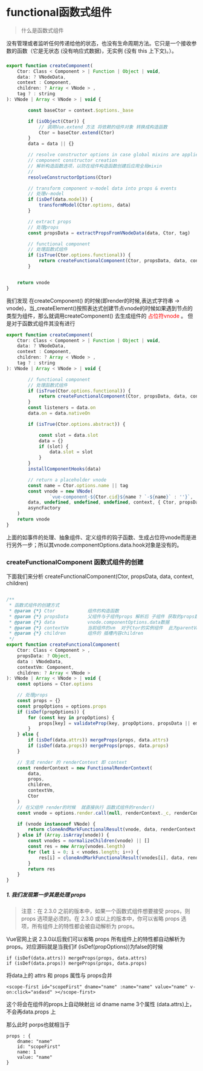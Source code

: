 # functional函数式组件

> 什么是函数式组件

没有管理或者监听任何传递给他的状态，也没有生命周期方法。它只是一个接收参数的函数（它是无状态 (没有响应式数据)，无实例 (没有 this 上下文)。）。


###

```js
export function createComponent(
    Ctor: Class < Component > | Function | Object | void,
    data: ? VNodeData,
    context : Component,
    children: ? Array < VNode > ,
    tag ? : string
): VNode | Array < VNode > | void {

        const baseCtor = context.$options._base

        if (isObject(Ctor)) {
            // 调用Vue.extend 方法 将依赖的组件对象 转换成构造函数
            Ctor = baseCtor.extend(Ctor)
        }
        data = data || {}

        // resolve constructor options in case global mixins are applied after
        // component constructor creation
        // 解析构造函数选项，以防在组件构造函数创建后应用全局mixin
        //
        resolveConstructorOptions(Ctor)

        // transform component v-model data into props & events
        // 处理v-model
        if (isDef(data.model)) {
            transformModel(Ctor.options, data)
        }

        // extract props
        // 处理props
        const propsData = extractPropsFromVNodeData(data, Ctor, tag)

        // functional component
        // 处理函数式组件
        if (isTrue(Ctor.options.functional)) {
            return createFunctionalComponent(Ctor, propsData, data, context, children)
        }


    return vnode
}
```
我们发现 在createComponent() 的时候(即render的时候,表达式字符串 -> vnode)，当_createElement()按照表达式创建节点vnode的时候如果遇到节点的类型为组件，那么就调用createComponent() 去生成组件的 <font color=red> 占位符vnode </font>。 但是对于函数式组件其没有进行

```js
export function createComponent(
    Ctor: Class < Component > | Function | Object | void,
    data: ? VNodeData,
    context : Component,
    children: ? Array < VNode > ,
    tag ? : string
): VNode | Array < VNode > | void {

        // functional component
        // 处理函数式组件
        if (isTrue(Ctor.options.functional)) {
            return createFunctionalComponent(Ctor, propsData, data, context, children)
        }
        const listeners = data.on
        data.on = data.nativeOn

        if (isTrue(Ctor.options.abstract)) {

            const slot = data.slot
            data = {}
            if (slot) {
                data.slot = slot
            }
        }
        installComponentHooks(data)

        // return a placeholder vnode
        const name = Ctor.options.name || tag
        const vnode = new VNode(
                `vue-component-${Ctor.cid}${name ? `-${name}` : ''}`,
        data, undefined, undefined, undefined, context, { Ctor, propsData, listeners, tag, children },
        asyncFactory
    )
    return vnode
}
```
上面的如事件的处理、抽象组件、定义组件的钩子函数、生成占位符vnode而是进行另外一步；所以其vnode.componentOptions.data.hook对象是没有的。

### createFunctionalComponent 函数式组件的创建
下面我们来分析 createFunctionalComponent(Ctor, propsData, data, context, children)

```js

/**
 * 函数式组件的创建方式
 * @param {*} Ctor            组件的构造函数
 * @param {*} propsData       父组件与子组件props 解析后 子组件 获取的props数据
 * @param {*} data            vnode.componentOptions.data数据
 * @param {*} contextVm       当前组件的vm  对于Ctor的实例组件  此为parentVM
 * @param {*} children        组件的 插槽内容children
 */
export function createFunctionalComponent(
    Ctor: Class < Component > ,
    propsData: ? Object,
    data : VNodeData,
    contextVm: Component,
    children: ? Array < VNode >
): VNode | Array < VNode > | void {
    const options = Ctor.options

    // 处理props
    const props = {}
    const propOptions = options.props
    if (isDef(propOptions)) {
        for (const key in propOptions) {
            props[key] = validateProp(key, propOptions, propsData || emptyObject)
        }
    } else {
        if (isDef(data.attrs)) mergeProps(props, data.attrs)
        if (isDef(data.props)) mergeProps(props, data.props)
    }

    // 生成 render 的 renderContext 即 context
    const renderContext = new FunctionalRenderContext(
        data,
        props,
        children,
        contextVm,
        Ctor
    )
    // 在父组件 render的时候  就直接执行 函数式组件的render()   
    const vnode = options.render.call(null, renderContext._c, renderContext)

    if (vnode instanceof VNode) {
        return cloneAndMarkFunctionalResult(vnode, data, renderContext.parent, options)
    } else if (Array.isArray(vnode)) {
        const vnodes = normalizeChildren(vnode) || []
        const res = new Array(vnodes.length)
        for (let i = 0; i < vnodes.length; i++) {
            res[i] = cloneAndMarkFunctionalResult(vnodes[i], data, renderContext.parent, options)
        }
        return res
    }
}
```

##### 1. 我们发现第一步其是处理 props  

> 注意：在 2.3.0 之前的版本中，如果一个函数式组件想要接受 props，则 props 选项是必须的。在 2.3.0 或以上的版本中，你可以省略 props 选项，所有组件上的特性都会被自动解析为 props。

Vue官网上说 2.3.0以后我们可以省略 props 所有组件上的特性都自动解析为props。对应源码就是当我们if (isDef(propOptions))为false的时候

```
if (isDef(data.attrs)) mergeProps(props, data.attrs)
if (isDef(data.props)) mergeProps(props, data.props)
```
将data上的 attrs 和 props 属性与 props合并
```
<scope-first id="scopeFirst" dname="name" :name="name" value="name" v-on:click="asdasd" ></scope-first>
```
这个将会在组件的props上自动映射出 id dname name 3个属性 (data.attrs)上，不会再data.props 上

那么此时 porps也就相当于
```
props : {
    dname: "name"
    id: "scopeFirst"
    name: 1
    value: "name"
}
```
